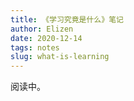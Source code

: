 ```yaml
--- 
title: 《学习究竟是什么》笔记
author: Elizen
date: 2020-12-14
tags: notes
slug: what-is-learning
---
```


阅读中。